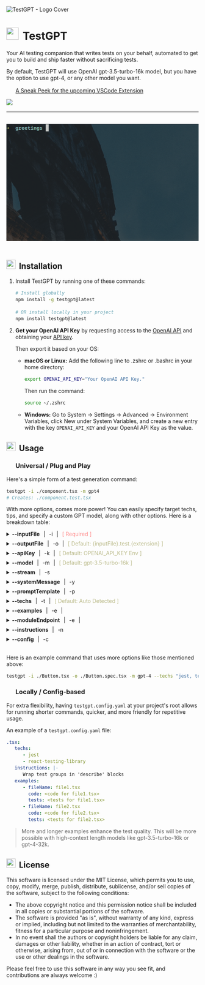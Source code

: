 ![TestGPT - Logo Cover](https://github.com/fayez-nazzal/TestGPT/assets/49946791/77ec722a-dfb6-4f49-a4b1-d4b659219765)

<h1>
   <img style="padding-right: 4px;" src="https://storage.googleapis.com/fayeznazzal/TestGPT-logo.svg" width="32px" height="32px" />
   TestGPT
</h1>

Your AI testing companion that writes tests on your behalf, automated to get you to build and ship faster without sacrificing tests.

By default, TestGPT will use OpenAI gpt-3.5-turbo-16k model, but you have the option to use gpt-4, or any other model you want.

<div>
    <a href="https://www.loom.com/share/9eab4b1c35194a8190daffb26fcb2cff">
      <p><img style="padding: 0 4px;" src="https://storage.googleapis.com/fayeznazzal/TestGPT-logo.svg" width="16px" height="16px" />A Sneak Peek for the upcoming VSCode Extension<img style="padding: 0 4px;" src="https://storage.googleapis.com/fayeznazzal/TestGPT-logo.svg" width="16px" height="16px" /></p>
    </a>
    <a href="https://www.loom.com/share/9eab4b1c35194a8190daffb26fcb2cff">
      <img style="max-width:300px;" src="https://cdn.loom.com/sessions/thumbnails/9eab4b1c35194a8190daffb26fcb2cff-with-play.gif">
    </a>
</div>

<hr />

<br />

<div align="center">
   <img src="./show.gif" alt="Show" />
</div>

<br />

<h2>    <img style="padding-right: 4px;" src="https://storage.googleapis.com/fayeznazzal/TestGPT-logo.svg" width="24px" height="24px" />
 Installation
</h2>

1. Install TestGPT by running one of these commands:

   ```zsh
   # Install globally
   npm install -g testgpt@latest

   # OR install locally in your project
   npm install testgpt@latest
   ```

2. **Get your OpenAI API Key** by requesting access to the [OpenAI API](https://openai.com/api/) and obtaining your [API key](https://platform.openai.com/account/api-keys).

   Then export it based on your OS:
   - **macOS or Linux:** Add the following line to .zshrc or .bashrc in your home directory:

      ```zsh
      export OPENAI_API_KEY="Your OpenAI API Key."
      ```
      
      Then run the command:
      
      ```zsh
      source ~/.zshrc
      ```

   - **Windows:** Go to System -> Settings -> Advanced -> Environment Variables, click New under System Variables, and create a new entry with the key `OPENAI_API_KEY` and your OpenAI API Key as the value.

<h2>    <img style="padding-right: 4px;" src="https://storage.googleapis.com/fayeznazzal/TestGPT-logo.svg" width="24px" height="24px" />
 Usage
</h2>


### <img style="padding-right: 4px;" src="https://storage.googleapis.com/fayeznazzal/TestGPT-logo.svg" width="16px" height="16px" /> Universal / Plug and Play

Here's a simple form of a test generation command:

```zsh
testgpt -i ./component.tsx -m gpt4
# Creates: ./component.test.tsx
```

With more options, comes more power! You can easily specify target techs, tips, and specify a custom GPT model, along with other options. Here is a breakdown table:

<div style="display: flex; flex-direction: column; gap: 8px;">
<details>
   <summary>
   <b>--inputFile</b>
    <span style="margin: 0 6px">|</span> 
    <span style="color: currentColor">-i</span>
    <span style="margin: 0 6px">|</span> 
   <span style="color: #ff8b8b">[ Required ]</span>
 
   </summary>
   
   <div style="margin-left: 12px">
   Path for the input file to be tested (e.g. `./Button.tsx`).
   </div>
</details>

<details>
   <summary>
   <b>--outputFile</b>
    <span style="margin: 0 6px">|</span> 
    <span style="color: currentColor">-o</span>
    <span style="margin: 0 6px">|</span> 
   <span style="color: #bbbb8b">[ Default: {inputFile}.test.{extension} ]</span>
 
   </summary>
   
   <div style="margin-left: 12px">
   Path for the output file where the generated tests will be written (e.g. `./Button.spec.tsx`). If not provided, the output file will be the same as the input file, but with `.test` added before the extension.
   </div>
</details>

<details>
   <summary>
   <b>--apiKey</b>
    <span style="margin: 0 6px">|</span> 
    <span style="color: currentColor">-k</span>
    <span style="margin: 0 6px">|</span> 
   <span style="color: #bbbb8b">[ Default: OPENAI_API_KEY Env ]</span>
 
   </summary>
   
   <div style="margin-left: 12px">
   OpenAI API key. If not provided, it will be taken from the `OPENAI_API_KEY` environment variable. If using an API other than OpenAI, currently, this option will be ignored.
   </div>
</details>

<details>
   <summary>
   <b>--model</b>
    <span style="margin: 0 6px">|</span> 
    <span style="color: currentColor">-m</span>
    <span style="margin: 0 6px">|</span> 
   <span style="color: #bbbb8b">[ Default: gpt-3.5-turbo-16k ]</span>
 
   </summary>
   
   <div style="margin-left: 12px">
   GPT model to be used for generating tests. If using an API other than OpenAI, currently, this option will be ignored.
   </div>
</details>

<details>
   <summary>
   <b>--stream</b>
    <span style="margin: 0 6px">|</span> 
    <span style="color: currentColor">-s</span>
   
 
   </summary>
   
   <div style="margin-left: 12px">
      Stream the response using OpenAI streaming feature. If using an API other than OpenAI, currently, this option will be ignored.
   </div>
</details>

<details>
   <summary>
   <b>--systemMessage</b>
    <span style="margin: 0 6px">|</span> 
    <span style="color: currentColor">-y</span>
   </summary>
   
   <div style="margin-left: 12px">
      System message to be used for generating tests.
   </div>
</details>

<details>
   <summary>
   <b>--promptTemplate</b>
    <span style="margin: 0 6px">|</span> 
    <span style="color: currentColor">-p</span>
   </summary>
   
   <div style="margin-left: 12px">
      Prompt template to be used for generating tests. You can substitute the following variables in the template:
        <ul>
         <li>fileName: The name of the file being tested.</li>
         <li>content: The content of the file being tested.</li>
         <li>techs: The technologies to be used.</li>
         <li>instructions: General Instructions for generating tests.</li>
        </ul>

To substitute a variable, use the following syntax: `{variableName}`

Here is an example:
```js
Please provide unit tests for the file {fileName} using {techs}
{instructions}

Please begin your response with \`\`\` and end it with \`\`\` directly.

Here is the file content:
\`\`\`{content}\`\`\`
```
   </div>
</details>

<details>
   <summary>
   <b>--techs</b>
    <span style="margin: 0 6px">|</span> 
    <span style="color: currentColor">-t</span>
    <span style="margin: 0 6px">|</span> 
    <span style="color: #bbbb8b">[ Default: Auto Detected ]</span>
   </summary>
   
   <div style="margin-left: 12px">
      The technologies to be used.
   </div>
</details>

<details>
   <summary>
   <b>--examples</b>
    <span style="margin: 0 6px">|</span> 
    <span style="color: currentColor">-e</span>
    <span style="margin: 0 6px">|</span> 
   </summary>
   
   <div style="margin-left: 12px">
      Example snippets to guide the AI test generation process.
   </div>
</details>

<details>
   <summary>
   <b>--moduleEndpoint</b>
    <span style="margin: 0 6px">|</span> 
    <span style="color: currentColor">-e</span>
    <span style="margin: 0 6px">|</span> 
   </summary>
   
   <div style="margin-left: 12px">
      An API endpoint for a custom model to send the request to. Only use this if you have a custom model deployed and you want to use it instead of OpenAI.
   </div>
</details>

<details>
   <summary>
   <b>--instructions</b>
    <span style="margin: 0 6px">|</span> 
    <span style="color: currentColor">-n</span>
    
   </summary>
   
   <div style="margin-left: 12px">
      General Instructions for generating tests.
   </div>
</details>

<details>
   <summary>
   <b>--config</b>
    <span style="margin: 0 6px">|</span> 
    <span style="color: currentColor">-c</span>
    
   </summary>
   
   <div style="margin-left: 12px">
      Path to config file.
   </div>
</details>
</div>

<br />

Here is an example command that uses more options like those mentioned above:

```zsh
testgpt -i ./Button.tsx -o ./Button.spec.tsx -m gpt-4 --techs "jest, testing-library" --apiKey "Your OpenAI API Key"
```

### <img style="padding-right: 4px;" src="https://storage.googleapis.com/fayeznazzal/TestGPT-logo.svg" width="16px" height="16px" /> Locally / Config-based

For extra flexibility, having `testgpt.config.yaml` at your project's root allows for running shorter commands, quicker, and more friendly for repetitive usage.

An example of a `testgpt.config.yaml` file:
```yaml
.tsx:
   techs:
      - jest
      - react-testing-library
   instructions: |-
      Wrap test groups in 'describe' blocks
   examples:
      - fileName: file1.tsx
        code: <code for file1.tsx>
        tests: <tests for file1.tsx>
      - fileName: file2.tsx
        code: <code for file2.tsx>
        tests: <tests for file2.tsx>
```

> More and longer examples enhance the test quality. This will be more possible with high-context length models like gpt-3.5-turbo-16k or gpt-4-32k.

## <img style="padding-right: 4px;" src="https://storage.googleapis.com/fayeznazzal/TestGPT-logo.svg" width="24px" height="24px" /> License

This software is licensed under the MIT License, which permits you to use, copy, modify, merge, publish, distribute, sublicense, and/or sell copies of the software, subject to the following conditions:

- The above copyright notice and this permission notice shall be included in all copies or substantial portions of the software.
- The software is provided "as is", without warranty of any kind, express or implied, including but not limited to the warranties of merchantability, fitness for a particular purpose and noninfringement.
- In no event shall the authors or copyright holders be liable for any claim, damages or other liability, whether in an action of contract, tort or otherwise, arising from, out of or in connection with the software or the use or other dealings in the software.

Please feel free to use this software in any way you see fit, and contributions are always welcome :)